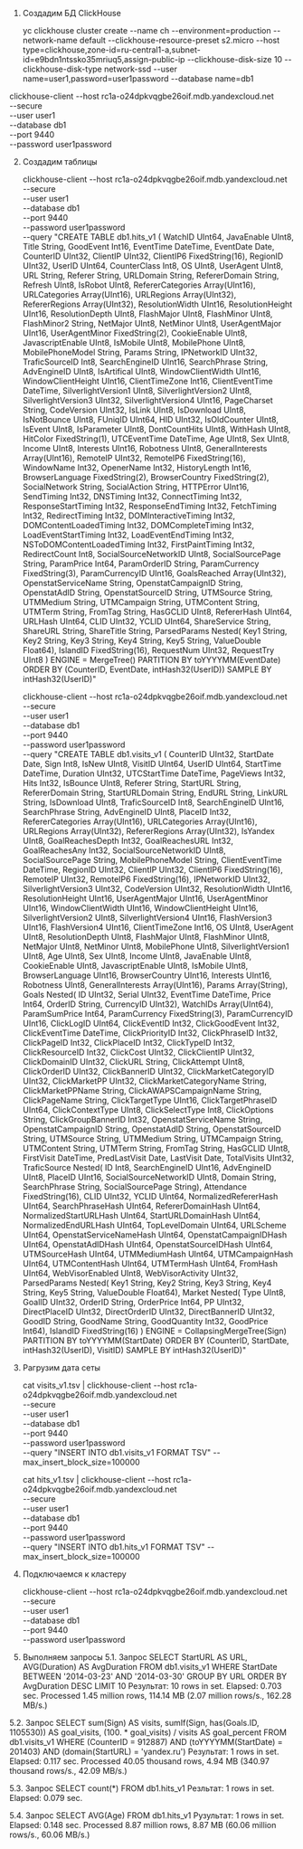 1. Создадим БД ClickHouse

	yc clickhouse cluster create --name ch --environment=production --network-name default --clickhouse-resource-preset s2.micro --host type=clickhouse,zone-id=ru-central1-a,subnet-id=e9bdn1ntssko35mriuq5,assign-public-ip --clickhouse-disk-size 10 --clickhouse-disk-type network-ssd --user name=user1,password=user1password --database name=db1



clickhouse-client --host rc1a-o24dpkvqgbe26oif.mdb.yandexcloud.net \
                  --secure \
                  --user user1 \
                  --database db1 \
                  --port 9440 \
                  --password user1password

2. Создадим таблицы

	clickhouse-client --host  rc1a-o24dpkvqgbe26oif.mdb.yandexcloud.net \
                  --secure \
                  --user user1 \
                  --database db1 \
                  --port 9440 \
                  --password user1password \
                  --query "CREATE TABLE db1.hits_v1
(
    WatchID UInt64,
    JavaEnable UInt8,
    Title String,
    GoodEvent Int16,
    EventTime DateTime,
    EventDate Date,
    CounterID UInt32,
    ClientIP UInt32,
    ClientIP6 FixedString(16),
    RegionID UInt32,
    UserID UInt64,
    CounterClass Int8,
    OS UInt8,
    UserAgent UInt8,
    URL String,
    Referer String,
    URLDomain String,
    RefererDomain String,
    Refresh UInt8,
    IsRobot UInt8,
    RefererCategories Array(UInt16),
    URLCategories Array(UInt16),
    URLRegions Array(UInt32),
    RefererRegions Array(UInt32),
    ResolutionWidth UInt16,
    ResolutionHeight UInt16,
    ResolutionDepth UInt8,
    FlashMajor UInt8,
    FlashMinor UInt8,
    FlashMinor2 String,
    NetMajor UInt8,
    NetMinor UInt8,
    UserAgentMajor UInt16,
    UserAgentMinor FixedString(2),
    CookieEnable UInt8,
    JavascriptEnable UInt8,
    IsMobile UInt8,
    MobilePhone UInt8,
    MobilePhoneModel String,
    Params String,
    IPNetworkID UInt32,
    TraficSourceID Int8,
    SearchEngineID UInt16,
    SearchPhrase String,
    AdvEngineID UInt8,
    IsArtifical UInt8,
    WindowClientWidth UInt16,
    WindowClientHeight UInt16,
    ClientTimeZone Int16,
    ClientEventTime DateTime,
    SilverlightVersion1 UInt8,
    SilverlightVersion2 UInt8,
    SilverlightVersion3 UInt32,
    SilverlightVersion4 UInt16,
    PageCharset String,
    CodeVersion UInt32,
    IsLink UInt8,
    IsDownload UInt8,
    IsNotBounce UInt8,
    FUniqID UInt64,
    HID UInt32,
    IsOldCounter UInt8,
    IsEvent UInt8,
    IsParameter UInt8,
    DontCountHits UInt8,
    WithHash UInt8,
    HitColor FixedString(1),
    UTCEventTime DateTime,
    Age UInt8,
    Sex UInt8,
    Income UInt8,
    Interests UInt16,
    Robotness UInt8,
    GeneralInterests Array(UInt16),
    RemoteIP UInt32,
    RemoteIP6 FixedString(16),
    WindowName Int32,
    OpenerName Int32,
    HistoryLength Int16,
    BrowserLanguage FixedString(2),
    BrowserCountry FixedString(2),
    SocialNetwork String,
    SocialAction String,
    HTTPError UInt16,
    SendTiming Int32,
    DNSTiming Int32,
    ConnectTiming Int32,
    ResponseStartTiming Int32,
    ResponseEndTiming Int32,
    FetchTiming Int32,
    RedirectTiming Int32,
    DOMInteractiveTiming Int32,
    DOMContentLoadedTiming Int32,
    DOMCompleteTiming Int32,
    LoadEventStartTiming Int32,
    LoadEventEndTiming Int32,
    NSToDOMContentLoadedTiming Int32,
    FirstPaintTiming Int32,
    RedirectCount Int8,
    SocialSourceNetworkID UInt8,
    SocialSourcePage String,
    ParamPrice Int64,
    ParamOrderID String,
    ParamCurrency FixedString(3),
    ParamCurrencyID UInt16,
    GoalsReached Array(UInt32),
    OpenstatServiceName String,
    OpenstatCampaignID String,
    OpenstatAdID String,
    OpenstatSourceID String,
    UTMSource String,
    UTMMedium String,
    UTMCampaign String,
    UTMContent String,
    UTMTerm String,
    FromTag String,
    HasGCLID UInt8,
    RefererHash UInt64,
    URLHash UInt64,
    CLID UInt32,
    YCLID UInt64,
    ShareService String,
    ShareURL String,
    ShareTitle String,
    ParsedParams Nested(
        Key1 String,
        Key2 String,
        Key3 String,
        Key4 String,
        Key5 String,
        ValueDouble Float64),
    IslandID FixedString(16),
    RequestNum UInt32,
    RequestTry UInt8
)
ENGINE = MergeTree()
PARTITION BY toYYYYMM(EventDate)
ORDER BY (CounterID, EventDate, intHash32(UserID))
SAMPLE BY intHash32(UserID)"

	clickhouse-client --host  rc1a-o24dpkvqgbe26oif.mdb.yandexcloud.net \
                  --secure \
                  --user user1 \
                  --database db1 \
                  --port 9440 \
                  --password user1password \
                  --query "CREATE TABLE db1.visits_v1
(
    CounterID UInt32,
    StartDate Date,
    Sign Int8,
    IsNew UInt8,
    VisitID UInt64,
    UserID UInt64,
    StartTime DateTime,
    Duration UInt32,
    UTCStartTime DateTime,
    PageViews Int32,
    Hits Int32,
    IsBounce UInt8,
    Referer String,
    StartURL String,
    RefererDomain String,
    StartURLDomain String,
    EndURL String,
    LinkURL String,
    IsDownload UInt8,
    TraficSourceID Int8,
    SearchEngineID UInt16,
    SearchPhrase String,
    AdvEngineID UInt8,
    PlaceID Int32,
    RefererCategories Array(UInt16),
    URLCategories Array(UInt16),
    URLRegions Array(UInt32),
    RefererRegions Array(UInt32),
    IsYandex UInt8,
    GoalReachesDepth Int32,
    GoalReachesURL Int32,
    GoalReachesAny Int32,
    SocialSourceNetworkID UInt8,
    SocialSourcePage String,
    MobilePhoneModel String,
    ClientEventTime DateTime,
    RegionID UInt32,
    ClientIP UInt32,
    ClientIP6 FixedString(16),
    RemoteIP UInt32,
    RemoteIP6 FixedString(16),
    IPNetworkID UInt32,
    SilverlightVersion3 UInt32,
    CodeVersion UInt32,
    ResolutionWidth UInt16,
    ResolutionHeight UInt16,
    UserAgentMajor UInt16,
    UserAgentMinor UInt16,
    WindowClientWidth UInt16,
    WindowClientHeight UInt16,
    SilverlightVersion2 UInt8,
    SilverlightVersion4 UInt16,
    FlashVersion3 UInt16,
    FlashVersion4 UInt16,
    ClientTimeZone Int16,
    OS UInt8,
    UserAgent UInt8,
    ResolutionDepth UInt8,
    FlashMajor UInt8,
    FlashMinor UInt8,
    NetMajor UInt8,
    NetMinor UInt8,
    MobilePhone UInt8,
    SilverlightVersion1 UInt8,
    Age UInt8,
    Sex UInt8,
    Income UInt8,
    JavaEnable UInt8,
    CookieEnable UInt8,
    JavascriptEnable UInt8,
    IsMobile UInt8,
    BrowserLanguage UInt16,
    BrowserCountry UInt16,
    Interests UInt16,
    Robotness UInt8,
    GeneralInterests Array(UInt16),
    Params Array(String),
    Goals Nested(
        ID UInt32,
        Serial UInt32,
        EventTime DateTime,
        Price Int64,
        OrderID String,
        CurrencyID UInt32),
    WatchIDs Array(UInt64),
    ParamSumPrice Int64,
    ParamCurrency FixedString(3),
    ParamCurrencyID UInt16,
    ClickLogID UInt64,
    ClickEventID Int32,
    ClickGoodEvent Int32,
    ClickEventTime DateTime,
    ClickPriorityID Int32,
    ClickPhraseID Int32,
    ClickPageID Int32,
    ClickPlaceID Int32,
    ClickTypeID Int32,
    ClickResourceID Int32,
    ClickCost UInt32,
    ClickClientIP UInt32,
    ClickDomainID UInt32,
    ClickURL String,
    ClickAttempt UInt8,
    ClickOrderID UInt32,
    ClickBannerID UInt32,
    ClickMarketCategoryID UInt32,
    ClickMarketPP UInt32,
    ClickMarketCategoryName String,
    ClickMarketPPName String,
    ClickAWAPSCampaignName String,
    ClickPageName String,
    ClickTargetType UInt16,
    ClickTargetPhraseID UInt64,
    ClickContextType UInt8,
    ClickSelectType Int8,
    ClickOptions String,
    ClickGroupBannerID Int32,
    OpenstatServiceName String,
    OpenstatCampaignID String,
    OpenstatAdID String,
    OpenstatSourceID String,
    UTMSource String,
    UTMMedium String,
    UTMCampaign String,
    UTMContent String,
    UTMTerm String,
    FromTag String,
    HasGCLID UInt8,
    FirstVisit DateTime,
    PredLastVisit Date,
    LastVisit Date,
    TotalVisits UInt32,
    TraficSource Nested(
        ID Int8,
        SearchEngineID UInt16,
        AdvEngineID UInt8,
        PlaceID UInt16,
        SocialSourceNetworkID UInt8,
        Domain String,
        SearchPhrase String,
        SocialSourcePage String),
    Attendance FixedString(16),
    CLID UInt32,
    YCLID UInt64,
    NormalizedRefererHash UInt64,
    SearchPhraseHash UInt64,
    RefererDomainHash UInt64,
    NormalizedStartURLHash UInt64,
    StartURLDomainHash UInt64,
    NormalizedEndURLHash UInt64,
    TopLevelDomain UInt64,
    URLScheme UInt64,
    OpenstatServiceNameHash UInt64,
    OpenstatCampaignIDHash UInt64,
    OpenstatAdIDHash UInt64,
    OpenstatSourceIDHash UInt64,
    UTMSourceHash UInt64,
    UTMMediumHash UInt64,
    UTMCampaignHash UInt64,
    UTMContentHash UInt64,
    UTMTermHash UInt64,
    FromHash UInt64,
    WebVisorEnabled UInt8,
    WebVisorActivity UInt32,
    ParsedParams Nested(
        Key1 String,
        Key2 String,
        Key3 String,
        Key4 String,
        Key5 String,
        ValueDouble Float64),
    Market Nested(
        Type UInt8,
        GoalID UInt32,
        OrderID String,
        OrderPrice Int64,
        PP UInt32,
        DirectPlaceID UInt32,
        DirectOrderID UInt32,
        DirectBannerID UInt32,
        GoodID String,
        GoodName String,
        GoodQuantity Int32,
        GoodPrice Int64),
    IslandID FixedString(16)
)
ENGINE = CollapsingMergeTree(Sign)
PARTITION BY toYYYYMM(StartDate)
ORDER BY (CounterID, StartDate, intHash32(UserID), VisitID)
SAMPLE BY intHash32(UserID)"

3. Pагрузим дата сеты

	cat visits_v1.tsv | clickhouse-client --host  rc1a-o24dpkvqgbe26oif.mdb.yandexcloud.net \
                  --secure \
                  --user user1 \
                  --database db1 \
                  --port 9440 \
                  --password user1password \
                  --query "INSERT INTO db1.visits_v1 FORMAT TSV" --max_insert_block_size=100000

	cat hits_v1.tsv | clickhouse-client --host  rc1a-o24dpkvqgbe26oif.mdb.yandexcloud.net \
                  --secure \
                  --user user1 \
                  --database db1 \
                  --port 9440 \
                  --password user1password \
                  --query "INSERT INTO db1.hits_v1 FORMAT TSV" --max_insert_block_size=100000

4. Подключаемся к кластеру

	clickhouse-client --host  rc1a-o24dpkvqgbe26oif.mdb.yandexcloud.net \
                  --secure \
                  --user user1 \
                  --database db1 \
                  --port 9440 \
                  --password user1password

5. Выполняем запросы
5.1. Запрос
SELECT
    StartURL AS URL,
    AVG(Duration) AS AvgDuration
FROM db1.visits_v1
WHERE StartDate BETWEEN '2014-03-23' AND '2014-03-30'
GROUP BY URL
ORDER BY AvgDuration DESC
LIMIT 10
Результат: 10 rows in set. Elapsed: 0.703 sec. Processed 1.45 million rows, 114.14 MB (2.07 million rows/s., 162.28 MB/s.)

5.2. Запрос
SELECT
    sum(Sign) AS visits,
    sumIf(Sign, has(Goals.ID, 1105530)) AS goal_visits,
    (100. * goal_visits) / visits AS goal_percent
FROM db1.visits_v1
WHERE (CounterID = 912887) AND (toYYYYMM(StartDate) = 201403) AND (domain(StartURL) = 'yandex.ru')
Результат: 1 rows in set. Elapsed: 0.117 sec. Processed 40.05 thousand rows, 4.94 MB (340.97 thousand rows/s., 42.09 MB/s.)

5.3. Запрос
SELECT count(*) FROM db1.hits_v1
Резльтат: 1 rows in set. Elapsed: 0.079 sec. 

5.4. Запрос
SELECT AVG(Age) FROM db1.hits_v1
Рузультат: 1 rows in set. Elapsed: 0.148 sec. Processed 8.87 million rows, 8.87 MB (60.06 million rows/s., 60.06 MB/s.)
